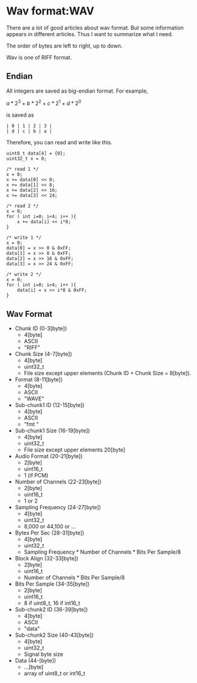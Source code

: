 Wav format:WAV
===================

There are a lot of good articles about wav format.
But some information appears in different articles.
Thus I want to summarize what I need.

The order of bytes are left to right, up to down.

Wav is one of RIFF format.

Endian
-----------

All integers are saved as big-endian format.
For example,

$a*2^3 + b*2^2 + c*2^1 + d*2^0$

is saved as

```
| 0 | 1 | 2 | 3 |
| d | c | b | a |
```

Therefore, you can read and write like this.

```
uint8_t data[4] = {0};
uint32_t x = 0;

/* read 1 */
x = 0;
x += data[0] << 0;
x += data[1] << 8;
x += data[2] << 16;
x += data[3] << 24;

/* read 2 */
x = 0;
for ( int i=0; i<4; i++ ){
	x += data[i] << i*8;
}

/* write 1 */
x = 0;
data[0] = x >> 0 & 0xFF;
data[1] = x >> 8 & 0xFF;
data[2] = x >> 16 & 0xFF;
data[3] = x >> 24 & 0xFF;

/* write 2 */
x = 0;
for ( int i=0; i<4; i++ ){
	data[i] = x >> i*8 & 0xFF;
}
```

Wav Format
---------------

- Chunk ID (0-3[byte])
	- 4[byte]
	- ASCII
	- "RIFF"
- Chunk Size (4-7[byte])
	- 4[byte]
	- uint32_t
	- File size except upper elements (Chunk ID + Chunk Size = 8[byte]).
- Format (8-11[byte])
	- 4[byte]
	- ASCII
	- "WAVE"
- Sub-chunk1 ID (12-15[byte])
	- 4[byte]
	- ASCII
	- "fmt "
- Sub-chunk1 Size (16-19[byte])
	- 4[byte]
	- uint32_t
	- File size except upper elements 20[byte]
- Audio Format (20-21[byte])
	- 2[byte]
	- uint16_t
	- 1 (if PCM)
- Number of Channels (22-23[byte])
	- 2[byte]
	- uint16_t
	- 1 or 2
- Sampling Frequency (24-27[byte])
	- 4[byte]
	- uint32_t
	- 8,000 or 44,100 or ...
- Bytes Per Sec (28-31[byte])
	- 4[byte]
	- uint32_t
	- $\text{Sampling Frequency} * \text{Number of Channels} * \text{Bits Per Sample}/8$
- Block Align (32-33[byte])
	- 2[byte]
	- uint16_t
	-  $\text{Number of Channels} * \text{Bits Per Sample}/8$
- Bits Per Sample (34-35[byte])
	- 2[byte]
	- uint16_t 
	- 8 if uint8_t, 16 if int16_t
- Sub-chunk2 ID (36-39[byte])
	- 4[byte]
	- ASCII
	- "data"
- Sub-chunk2 Size (40-43[byte])
	- 4[byte]
	- uint32_t
	- Signal byte size
- Data (44-[byte])
	- ...[byte]
	- array of uint8_t or int16_t
